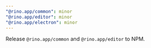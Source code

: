 ```yaml
---
"@rino.app/common": minor
"@rino.app/editor": minor
"@rino.app/electron": minor
---
```


Release `@rino.app/common` and `@rino.app/editor` to NPM.